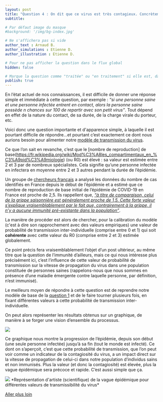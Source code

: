```yaml
---
layout: post
title: "Question 4 : On dit que ce virus est très contagieux. Concrètement, qu'est-ce que ça signifie ?"
subtitle: 

# Par défaut image du masque
#background: '/img/bg-index.jpg'

# Ne s'affichera pas si vide
author_text : Arnaud B.
author_simulations : Etienne D.
author_illustration : Etienne D.

# Pour ne pas afficher la question dans le flux global
hidden: false

# Marque la question comme "traitée" ou "en traitement" si elle est, dans cette ordre, publiée ou non
publish: true
---
```


En l’état actuel de nos connaissances, il est difficile de donner une réponse simple et immédiate à cette question, par exemple : *“si une personne saine et une personne infectée entrent en contact, alors la personne saine possède *n* chances sur 100 de repartir avec son petit virus”*. 
Tout dépend en effet de la nature du contact, de sa durée, de la charge virale du porteur, etc. 

Voici donc une question importante et d'apparence simple, à laquelle il est pourtant difficile de répondre...et pourtant c’est exactement ce dont nous aurions besoin pour alimenter notre [modèle de transmission du virus](https://covprehension.org/2020/03/24/q1.html).

Ce que l’on sait en revanche, c’est que le [nombre de reproduction] de base(https://fr.wikipedia.org/wiki/Mod%C3%A8les_compartimentaux_en_%C3%A9pid%C3%A9miologie) (ou R0) est élevé : sa valeur est estimée entre 2 et 3 par de nombreux spécialistes. Cela signifie qu’une personne infectée en infectera en moyenne entre 2 et 3 autres pendant la durée de l’épidémie.

Un groupe de [chercheurs français](http://alizon.ouvaton.org/Rapport1_R0_France.html) a analysé les données du nombre de cas identifiés en France depuis le début de l’épidémie et a estimé que ce nombre de reproduction de base initial de l’épidémie de COVID-19 en France est proche de 2,5. 
Ils rappellent que, [*“à titre de comparaison, celui de la grippe saisonnière est généralement proche de 1,5. Cette forte valeur s’explique vraisemblablement par le fait que, contrairement à la grippe, il n’y a aucune immunité pré-existante dans la population”*](http://alizon.ouvaton.org/Rapport1_R0_France.html).

La manière de procéder est alors de chercher, pour la calibration du modèle (c'est à dire son rapprochement avec des valeurs empiriques) une valeur de probabilité de transmission inter-individuelle (comprise entre 0 et 1) qui soit **cohérente** avec cette valeur du R0 (comprise entre 2 et 3) estimée globalement. 

Ce point précis fera vraisemblablement l’objet d’un post ultérieur, au même titre que la question de l’immunité d’ailleurs, mais ce qui nous intéresse plus précisément ici, c’est l’influence de cette valeur de probabilité de transmission sur la vitesse de propagation du virus dans une population constituée de personnes saines (rappelons-nous que nous sommes en présence d’une maladie émergente contre laquelle personne, par définition, n’est immunisé).

Le meilleurs moyen de répondre à cette question est de reprendre notre modèle de base de la [question 1](https://covprehension.org/2020/03/24/q1.html) et de le faire tourner plusieurs fois, en fixant différentes valeurs à cette probabilité de transmission inter-individuelle.

On peut alors représenter les résultats obtenus sur un graphique, de manière à se forger une vision d’ensemble du processus.

<img src="{{ '/img/posts/Q4-1.png' | prepend: site.baseurl | replace: '//', '/' }}" class="full-size">

Ce graphique nous montre la progression de l’épidémie, depuis son début (une seule personne infectée) jusqu’à sa fin (tout le monde est infecté). Ce dont on s’aperçoit, c’est que cette probabilité de transmission, que l’on peut voir comme un indicateur de la contagiosité du virus, a un impact direct sur la vitesse de propagation de celui-ci dans notre population d’individus sains et non immunisés. Plus la valeur (et donc la contagiosité) est élevée, plus la vague épidémique sera précoce et rapide.
C’est aussi simple que ça.

<img src="{{ '/img/posts/Q4-2.gif' | prepend: site.baseurl | replace: '//', '/' }}" class="half-size">
*Représentation d'artiste (scientifique) de la vague épidémique pour différentes valeurs de transmissibilité du virus*

<a href="{% post_url 2020-03-26-q1-1 %}" class="btn btn-primary">Aller plus loin</a>

